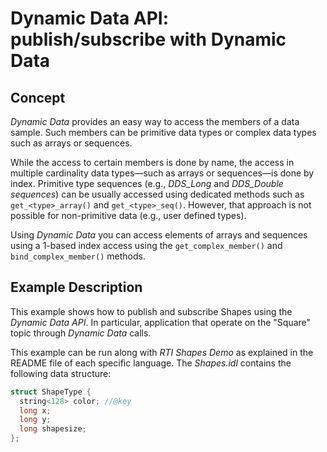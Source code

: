 # Dynamic Data API: publish/subscribe with Dynamic Data

## Concept

*Dynamic Data* provides an easy way to access the members of a data sample.
Such members can be primitive data types or complex data types such as
arrays or sequences.

While the access to certain members is done by name, the access in multiple
cardinality data types—such as arrays or sequences—is done by index.
Primitive type sequences (e.g., *DDS_Long* and *DDS_Double sequences*) can
be usually accessed using dedicated methods such as `get_<type>_array()`
and `get_<type>_seq()`. However, that approach is not possible for
non-primitive data (e.g., user defined types).

Using *Dynamic Data* you can access elements of arrays and sequences
using a 1-based index access using the `get_complex_member()` and
`bind_complex_member()` methods.

## Example Description

This example shows how to publish and subscribe Shapes using the *Dynamic
Data API*. In particular, application that operate on the "Square" topic
through *Dynamic Data* calls.

This example can be run along with *RTI Shapes Demo* as explained in the
README file of each specific language. The *Shapes.idl* contains the
following data structure:

```cpp
struct ShapeType {
  string<128> color; //@key
  long x;
  long y;
  long shapesize;
};
```
